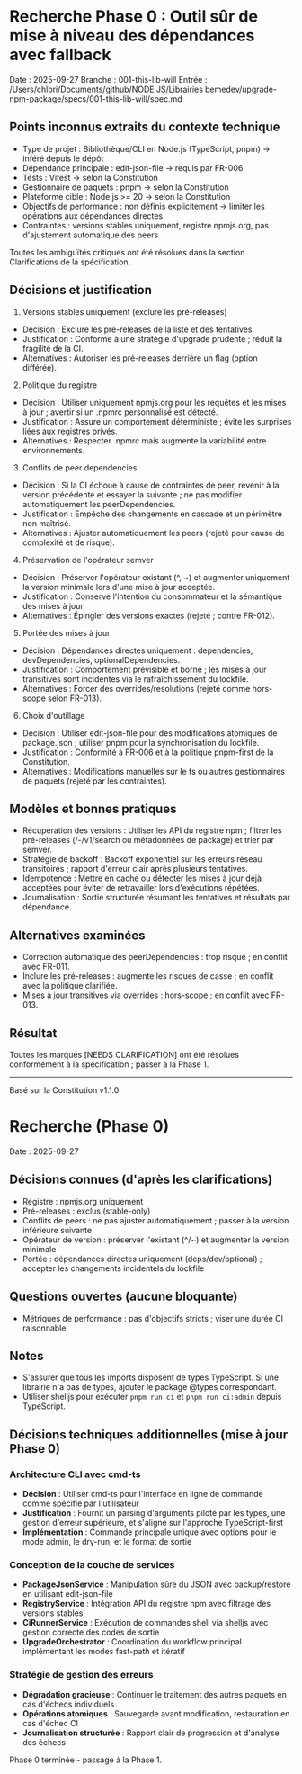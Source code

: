 # Recherche Phase 0 : Outil sûr de mise à niveau des dépendances avec fallback

Date : 2025-09-27 Branche : 001-this-lib-will Entrée :
/Users/chlbri/Documents/github/NODE JS/Librairies
bemedev/upgrade-npm-package/specs/001-this-lib-will/spec.md

## Points inconnus extraits du contexte technique

- Type de projet : Bibliothèque/CLI en Node.js (TypeScript, pnpm) → inféré
  depuis le dépôt
- Dépendance principale : edit-json-file → requis par FR-006
- Tests : Vitest → selon la Constitution
- Gestionnaire de paquets : pnpm → selon la Constitution
- Plateforme cible : Node.js >= 20 → selon la Constitution
- Objectifs de performance : non définis explicitement → limiter les
  opérations aux dépendances directes
- Contraintes : versions stables uniquement, registre npmjs.org, pas
  d'ajustement automatique des peers

Toutes les ambiguïtés critiques ont été résolues dans la section
Clarifications de la spécification.

## Décisions et justification

1. Versions stables uniquement (exclure les pré-releases)

- Décision : Exclure les pré-releases de la liste et des tentatives.
- Justification : Conforme à une stratégie d'upgrade prudente ; réduit la
  fragilité de la CI.
- Alternatives : Autoriser les pré-releases derrière un flag (option
  différée).

2. Politique du registre

- Décision : Utiliser uniquement npmjs.org pour les requêtes et les mises à
  jour ; avertir si un .npmrc personnalisé est détecté.
- Justification : Assure un comportement déterministe ; évite les surprises
  liées aux registres privés.
- Alternatives : Respecter .npmrc mais augmente la variabilité entre
  environnements.

3. Conflits de peer dependencies

- Décision : Si la CI échoue à cause de contraintes de peer, revenir à la
  version précédente et essayer la suivante ; ne pas modifier
  automatiquement les peerDependencies.
- Justification : Empêche des changements en cascade et un périmètre non
  maîtrisé.
- Alternatives : Ajuster automatiquement les peers (rejeté pour cause de
  complexité et de risque).

4. Préservation de l'opérateur semver

- Décision : Préserver l'opérateur existant (^, ~) et augmenter uniquement
  la version minimale lors d'une mise à jour acceptée.
- Justification : Conserve l'intention du consommateur et la sémantique des
  mises à jour.
- Alternatives : Épingler des versions exactes (rejeté ; contre FR-012).

5. Portée des mises à jour

- Décision : Dépendances directes uniquement : dependencies,
  devDependencies, optionalDependencies.
- Justification : Comportement prévisible et borné ; les mises à jour
  transitives sont incidentes via le rafraîchissement du lockfile.
- Alternatives : Forcer des overrides/resolutions (rejeté comme hors-scope
  selon FR-013).

6. Choix d'outillage

- Décision : Utiliser edit-json-file pour des modifications atomiques de
  package.json ; utiliser pnpm pour la synchronisation du lockfile.
- Justification : Conformité à FR-006 et à la politique pnpm-first de la
  Constitution.
- Alternatives : Modifications manuelles sur le fs ou autres gestionnaires
  de paquets (rejeté par les contraintes).

## Modèles et bonnes pratiques

- Récupération des versions : Utiliser les API du registre npm ; filtrer
  les pré-releases (/-/v1/search ou métadonnées de package) et trier par
  semver.
- Stratégie de backoff : Backoff exponentiel sur les erreurs réseau
  transitoires ; rapport d'erreur clair après plusieurs tentatives.
- Idempotence : Mettre en cache ou détecter les mises à jour déjà acceptées
  pour éviter de retravailler lors d'exécutions répétées.
- Journalisation : Sortie structurée résumant les tentatives et résultats
  par dépendance.

## Alternatives examinées

- Correction automatique des peerDependencies : trop risqué ; en conflit
  avec FR-011.
- Inclure les pré-releases : augmente les risques de casse ; en conflit
  avec la politique clarifiée.
- Mises à jour transitives via overrides : hors-scope ; en conflit avec
  FR-013.

## Résultat

Toutes les marques [NEEDS CLARIFICATION] ont été résolues conformément à la
spécification ; passer à la Phase 1.

---

Basé sur la Constitution v1.1.0

# Recherche (Phase 0)

Date : 2025-09-27

## Décisions connues (d'après les clarifications)

- Registre : npmjs.org uniquement
- Pré-releases : exclus (stable-only)
- Conflits de peers : ne pas ajuster automatiquement ; passer à la version
  inférieure suivante
- Opérateur de version : préserver l'existant (^/~) et augmenter la version
  minimale
- Portée : dépendances directes uniquement (deps/dev/optional) ; accepter
  les changements incidentels du lockfile

## Questions ouvertes (aucune bloquante)

- Métriques de performance : pas d'objectifs stricts ; viser une durée CI
  raisonnable

## Notes

- S'assurer que tous les imports disposent de types TypeScript. Si une
  librairie n'a pas de types, ajouter le package @types correspondant.
- Utiliser shelljs pour exécuter `pnpm run ci` et `pnpm run ci:admin`
  depuis TypeScript.

## Décisions techniques additionnelles (mise à jour Phase 0)

### Architecture CLI avec cmd-ts

- **Décision** : Utiliser cmd-ts pour l'interface en ligne de commande
  comme spécifié par l'utilisateur
- **Justification** : Fournit un parsing d'arguments piloté par les types,
  une gestion d'erreur supérieure, et s'aligne sur l'approche
  TypeScript-first
- **Implémentation** : Commande principale unique avec options pour le mode
  admin, le dry-run, et le format de sortie

### Conception de la couche de services

- **PackageJsonService** : Manipulation sûre du JSON avec backup/restore en
  utilisant edit-json-file
- **RegistryService** : Intégration API du registre npm avec filtrage des
  versions stables
- **CiRunnerService** : Exécution de commandes shell via shelljs avec
  gestion correcte des codes de sortie
- **UpgradeOrchestrator** : Coordination du workflow principal implémentant
  les modes fast-path et itératif

### Stratégie de gestion des erreurs

- **Dégradation gracieuse** : Continuer le traitement des autres paquets en
  cas d'échecs individuels
- **Opérations atomiques** : Sauvegarde avant modification, restauration en
  cas d'échec CI
- **Journalisation structurée** : Rapport clair de progression et d'analyse
  des échecs

Phase 0 terminée - passage à la Phase 1.
